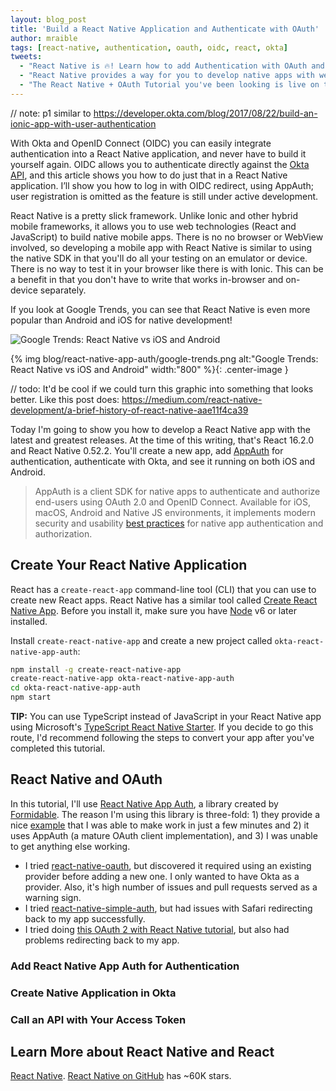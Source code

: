 ```yaml
---
layout: blog_post
title: 'Build a React Native Application and Authenticate with OAuth'
author: mraible
tags: [react-native, authentication, oauth, oidc, react, okta]
tweets:
  - "React Native is 🔥! Learn how to add Authentication with OAuth and AppAuth in this 😎 tutorial → "
  - "React Native provides a way for you to develop native apps with web technologies. See how to add authentication to your React Native apps with this handy tutorial. "
  - "The React Native + OAuth Tutorial you've been looking is live on the @okta developer blog! "
---
```


// note: p1 similar to https://developer.okta.com/blog/2017/08/22/build-an-ionic-app-with-user-authentication

With Okta and OpenID Connect (OIDC) you can easily integrate authentication into a React Native application, and never have to build it yourself again. OIDC allows you to authenticate directly against the [Okta API](https://developer.okta.com/product/), and this article shows you how to do just that in a React Native application. I’ll show you how to log in with OIDC redirect, using AppAuth; user registration is omitted as the feature is still under active development.

React Native is a pretty slick framework. Unlike Ionic and other hybrid mobile frameworks, it allows you to use web technologies (React and JavaScript) to build native mobile apps. There is no no browser or WebView involved, so developing a mobile app with React Native is similar to using the native SDK in that you'll do all your testing on an emulator or device. There is no way to test it in your browser like there is with Ionic. This can be a benefit in that you don't have to write that works in-browser and on-device separately. 

If you look at Google Trends, you can see that React Native is even more popular than Android and iOS for native development!

<script type="text/javascript" src="https://ssl.gstatic.com/trends_nrtr/1294_RC01/embed_loader.js"></script> <script type="text/javascript"> trends.embed.renderExploreWidget("TIMESERIES", {"comparisonItem":[{"keyword":"ios development","geo":"","time":"today 12-m"},{"keyword":"android development","geo":"","time":"today 12-m"},{"keyword":"react native","geo":"","time":"today 12-m"}],"category":0,"property":""}, {"exploreQuery":"q=ios%20development,android%20development,react%20native&date=today 12-m,today 12-m,today 12-m","guestPath":"https://trends.google.com:443/trends/embed/"}); </script> 

![Google Trends: React Native vs iOS and Android](/assets/img/blog/react-native-app-auth/google-trends.png)

{% img blog/react-native-app-auth/google-trends.png alt:"Google Trends: React Native vs iOS and Android" width:"800" %}{: .center-image }

// todo: It'd be cool if we could turn this graphic into something that looks better. Like this post does: https://medium.com/react-native-development/a-brief-history-of-react-native-aae11f4ca39

Today I'm going to show you how to develop a React Native app with the latest and greatest releases. At the time of this writing, that's React 16.2.0 and React Native 0.52.2. You'll create a new app, add [AppAuth](https://appauth.io/) for authentication, authenticate with Okta, and see it running on both iOS and Android.

> AppAuth is a client SDK for native apps to authenticate and authorize end-users using OAuth 2.0 and OpenID Connect. Available for iOS, macOS, Android and Native JS environments, it implements modern security and usability [best practices](https://tools.ietf.org/html/rfc8252) for native app authentication and authorization.

## Create Your React Native Application

React has a `create-react-app` command-line tool (CLI) that you can use to create new React apps. React Native has a similar tool called [Create React Native App](https://github.com/react-community/create-react-native-app). Before you install it, make sure you have [Node](https://nodejs.org/) v6 or later installed.

Install `create-react-native-app` and create a new project called `okta-react-native-app-auth`:

```bash
npm install -g create-react-native-app
create-react-native-app okta-react-native-app-auth
cd okta-react-native-app-auth
npm start
```

**TIP:** You can use TypeScript instead of JavaScript in your React Native app using Microsoft's [TypeScript React Native Starter](https://github.com/Microsoft/TypeScript-React-Native-Starter). If you decide to go this route, I'd recommend following the steps to convert your app after you've completed this tutorial.

## React Native and OAuth

In this tutorial, I'll use [React Native App Auth](https://github.com/FormidableLabs/react-native-app-auth), a library created by [Formidable](http://formidable.com/). The reason I'm using this library is three-fold: 1) they provide a nice [example](https://github.com/FormidableLabs/react-native-app-auth/tree/master/Example) that I was able to make work in just a few minutes and 2) it uses AppAuth (a mature OAuth client implementation), and 3) I was unable to get anything else working.

* I tried [react-native-oauth](https://github.com/fullstackreact/react-native-oauth), but discovered it required using an existing provider before adding a new one. I only wanted to have Okta as a provider. Also, it's high number of issues and pull requests served as a warning sign.
* I tried [react-native-simple-auth](https://github.com/adamjmcgrath/react-native-simple-auth), but had issues with Safari redirecting back to my app successfully.
* I tried doing [this OAuth 2 with React Native tutorial](https://medium.com/@jtremback/oauth-2-with-react-native-c3c7c64cbb6d), but also had problems redirecting back to my app.

### Add React Native App Auth for Authentication



### Create Native Application in Okta

### Call an API with Your Access Token

## Learn More about React Native and React

[React Native](https://facebook.github.io/react-native/).
 [React Native on GitHub](https://github.com/facebook/react-native) has ~60K stars.